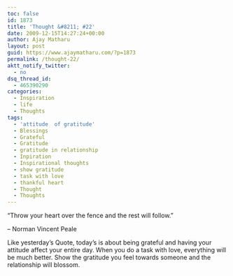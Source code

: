 ```yaml
---
toc: false
id: 1873
title: 'Thought &#8211; #22'
date: 2009-12-15T14:27:24+00:00
author: Ajay Matharu
layout: post
guid: https://www.ajaymatharu.com/?p=1873
permalink: /thought-22/
aktt_notify_twitter:
  - no
dsq_thread_id:
  - 465390290
categories:
  - Inspiration
  - life
  - Thoughts
tags:
  - 'attitude  of gratitude'
  - Blessings
  - Grateful
  - Gratitude
  - gratitude in relationship
  - Inpiration
  - Inspirational thoughts
  - show gratitude
  - task with love
  - thankful heart
  - Thought
  - Thoughts
---
```

&#8220;Throw your heart over the fence and the rest will follow.&#8221;

&#8211; Norman Vincent Peale

Like yesterday&#8217;s Quote, today&#8217;s is about being grateful and having your attitude affect your entire day. When you do a task with love, everything will be much better. Show the gratitude you feel towards someone and the relationship will blossom.
